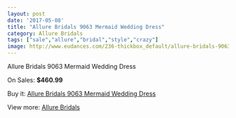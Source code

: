 ```yaml
---
layout: post
date: '2017-05-08'
title: "Allure Bridals 9063 Mermaid Wedding Dress"
category: Allure Bridals
tags: ["sale","allure","bridal","style","crazy"]
image: http://www.eudances.com/236-thickbox_default/allure-bridals-9063-mermaid-wedding-dress.jpg
---
```

Allure Bridals 9063 Mermaid Wedding Dress

On Sales: **$460.99**
<a href="https://www.eudances.com/en/allure-bridals/73-allure-bridals-9063-mermaid-wedding-dress.html"><amp-img layout="responsive" width="600" height="600" src="//www.eudances.com/236-thickbox_default/allure-bridals-9063-mermaid-wedding-dress.jpg" alt="Allure Bridals 9063 Mermaid Wedding Dress 0" /></a>
<a href="https://www.eudances.com/en/allure-bridals/73-allure-bridals-9063-mermaid-wedding-dress.html"><amp-img layout="responsive" width="600" height="600" src="//www.eudances.com/238-thickbox_default/allure-bridals-9063-mermaid-wedding-dress.jpg" alt="Allure Bridals 9063 Mermaid Wedding Dress 1" /></a>
<a href="https://www.eudances.com/en/allure-bridals/73-allure-bridals-9063-mermaid-wedding-dress.html"><amp-img layout="responsive" width="600" height="600" src="//www.eudances.com/237-thickbox_default/allure-bridals-9063-mermaid-wedding-dress.jpg" alt="Allure Bridals 9063 Mermaid Wedding Dress 2" /></a>

Buy it: [Allure Bridals 9063 Mermaid Wedding Dress](https://www.eudances.com/en/allure-bridals/73-allure-bridals-9063-mermaid-wedding-dress.html "Allure Bridals 9063 Mermaid Wedding Dress")

View more: [Allure Bridals](https://www.eudances.com/en/2-allure-bridals "Allure Bridals")